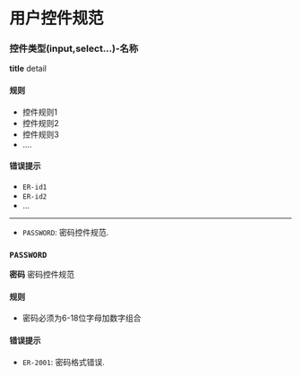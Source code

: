# 用户控件规范

### 控件类型(input,select...)-名称

**title** detail

#### 规则

* 控件规则1
* 控件规则2
* 控件规则3
* ....

#### 错误提示

* `ER-id1`
* `ER-id2`
* ...

---

* `PASSWORD`: 密码控件规范.

### `PASSWORD`

**密码** 密码控件规范

#### 规则

* 密码必须为6-18位字母加数字组合

#### 错误提示

* `ER-2001`: 密码格式错误.